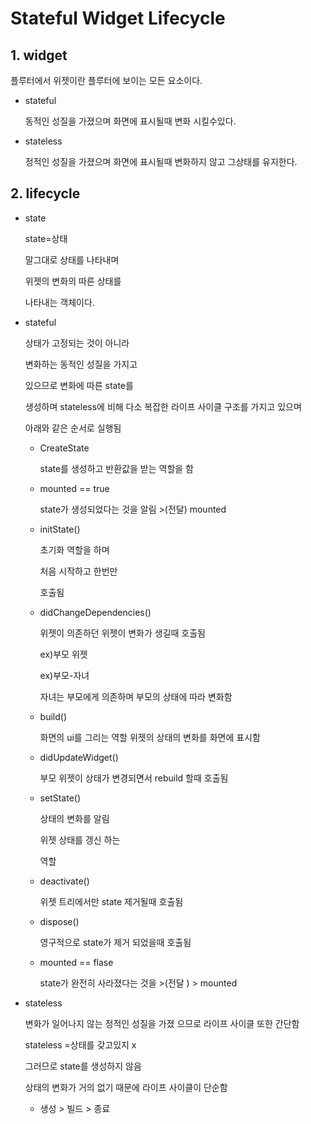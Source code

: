 # **Stateful Widget Lifecycle**

## 1. widget
플루터에서 위젯이란 플루터에 보이는 모든 요소이다.
+ stateful 
  
  동적인 성질을 가졌으며
  화면에 표시될때 변화 시킬수있다.
  
+ stateless 
  
  정적인 성질을 가졌으며 화면에 표시될때 변화하지 않고 그상태를 유지한다.

## 2. lifecycle
  + state

    state=상태 
    
    말그대로 상태를 나타내며
    
    위젯의 변화의 따른 상태를 
    
    나타내는 객체이다.

  + stateful

    상태가 고정되는 것이 아니라

    변화하는 동적인 성질을 가지고

    있으므로 변화에 따른 state를  
    
    생성하며 stateless에 비해
    다소
    복잡한 라이프 사이클 구조를 가지고 있으며 
    
    아래와 같은 순서로 실행됨

    - CreateState

      state를 생성하고 반환값을 받는 역할을 함
     
  
    - mounted == true

      state가 생성되었다는 것을 알림 >(전달)   mounted 
    - initState()

      초기화 역할을 하며

      처음 시작하고 한번만
      
       호출됨
    - didChangeDependencies()

      위젯이 의존하던 위젯이 변화가 생길때 호출됨

      ex)부모 위젯

      ex)부모-자녀
        
        자녀는 부모에게 의존하며
        부모의 상태에 따라 변화함

    - build()

      화면의 ui를 그리는 역할
      위젯의 상태의 변화를 화면에 표시함
    - didUpdateWidget()

      부모 위젯이 상태가 변경되면서 rebuild 할때 호출됨 
    - setState()

      상태의 변화를 알림
      

      위젯 상태를 갱신 하는 
      
      역할
    - deactivate()

      위젯 트리에서만 state 
      제거될때 호출됨
    - dispose()

      영구적으로 state가 제거 되었을때 호출됨
    - mounted == flase

        state가 완전히 사라졌다는 것을 >(전달 ) > mounted

    
    

  + stateless

    변화가 일어나지 않는 정적인 성질을 가졌 으므로 라이프 사이클 또한 간단함
    
    stateless =상태를 갖고있지  x

    그러므로 state를 생성하지 않음 

    상태의 변화가 거의 없기 때문에
    라이프 사이클이 단순함
    + 생성 > 빌드 > 종료
  

  

  




  
  
  
  

 



  
  
  



